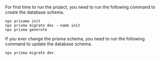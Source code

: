 For first time to run the project, you need to run the following command to create the database schema.

```shell
npx prisama init
npx prisma migrate dev --name init
npx prisma generate
```
If you ever change the prisma schema, you need to run the following command to update the database schema.
```shell
npx prisma migrate dev
```